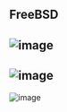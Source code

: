 FreeBSD
--------------------------------------------------
![image](https://github.com/user-attachments/assets/572480cb-47bd-4132-b396-c0a235b57e58)
--------------------------------------------------
![image](https://github.com/user-attachments/assets/3e72ec0f-1f2a-4151-9971-4e7c49c70f31)
--------------------------------------------------
![image](https://github.com/user-attachments/assets/11a51d9e-aa3f-4830-a400-18e3ff2ee6d4)

